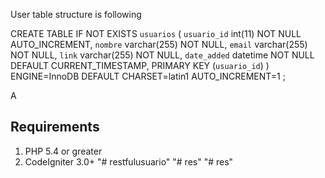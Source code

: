 
User table structure is following 

CREATE TABLE IF NOT EXISTS `usuarios` (
  `usuario_id` int(11) NOT NULL AUTO_INCREMENT,
  `nombre` varchar(255) NOT NULL,
  `email` varchar(255) NOT NULL,
  `link` varchar(255) NOT NULL,
  `date_added` datetime NOT NULL DEFAULT CURRENT_TIMESTAMP,
  PRIMARY KEY (`usuario_id`)
) ENGINE=InnoDB  DEFAULT CHARSET=latin1 AUTO_INCREMENT=1 ;


A	
## Requirements

1. PHP 5.4 or greater
2. CodeIgniter 3.0+
"# restfulusuario" 
"# res" 
"# res" 
